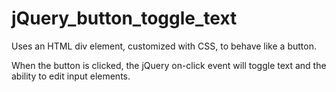 # jQuery_button_toggle_text
Uses an HTML div element, customized with CSS, to behave like a button. 

When the button is clicked, the jQuery on-click event will toggle text and the ability to edit input elements.
